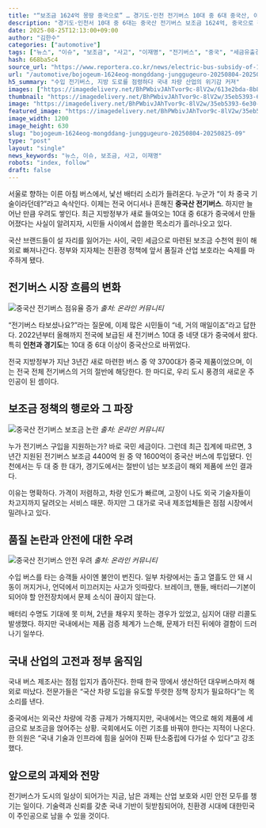 ```yaml
---
title: "“보조금 1624억 몽땅 중국으로” … 경기도·인천 전기버스 10대 중 6대 중국산, 이재명 “국내기업 타격” 강력 질책"
description: "경기도·인천서 10대 중 6대는 중국산 전기버스 보조금 1624억, 중국으로 흘러 잇따른 고장·사고에 승객 불안 커져 ..."
date: 2025-08-25T12:13:00+09:00
author: "김한수"
categories: ["automotive"]
tags: ["뉴스", "이슈", "보조금", "사고", "이재명", "전기버스", "중국", "세금유출경보", "국산보호정책"]
hash: 668ba5c4
source_url: "https://www.reportera.co.kr/news/electric-bus-subsidy-of-162-4-billion-won-to-china/"
url: "/automotive/bojogeum-1624eog-mongddang-junggugeuro-20250804-20250825-09/"
h5_summary: "수입 전기버스, 지방 도로를 점령하다 국내 차량 산업의 위기감 커져"
images: ["https://imagedelivery.net/BhPWbivJAhTvor9c-8lV2w/613e2bda-8b85-49e7-1d1c-e4b65620d900/public", "https://imagedelivery.net/BhPWbivJAhTvor9c-8lV2w/35eb5393-6e30-4c94-9a70-57855e749d00/public", "https://imagedelivery.net/BhPWbivJAhTvor9c-8lV2w/ec215b20-ef78-4f40-c4cd-fb29dc04cf00/public", "https://imagedelivery.net/BhPWbivJAhTvor9c-8lV2w/c9bb6bef-a3bd-4a3e-367d-1ec362d62800/public"]
thumbnail: "https://imagedelivery.net/BhPWbivJAhTvor9c-8lV2w/35eb5393-6e30-4c94-9a70-57855e749d00/public"
image: "https://imagedelivery.net/BhPWbivJAhTvor9c-8lV2w/35eb5393-6e30-4c94-9a70-57855e749d00/public"
featured_image: "https://imagedelivery.net/BhPWbivJAhTvor9c-8lV2w/35eb5393-6e30-4c94-9a70-57855e749d00/public"
image_width: 1200
image_height: 630
slug: "bojogeum-1624eog-mongddang-junggugeuro-20250804-20250825-09"
type: "post"
layout: "single"
news_keywords: "뉴스, 이슈, 보조금, 사고, 이재명"
robots: "index, follow"
draft: false
---
```


서울로 향하는 이른 아침 버스에서, 낯선 배터리 소리가 들려온다. 누군가 “이 차 중국 기술이라던데?”라고 속삭인다. 이제는 전국 어디서나 흔해진 **중국산 전기버스**. 하지만 늘어난 만큼 우려도 쌓인다. 최근 지방정부가 새로 들여오는 10대 중 6대가 중국에서 만들어졌다는 사실이 알려지자, 시민들 사이에서 씁쓸한 목소리가 흘러나오고 있다.

국산 브랜드들이 설 자리를 잃어가는 사이, 국민 세금으로 마련된 보조금 수천억 원이 해외로 빠져나간다. 정부와 지자체는 친환경 정책에 앞서 품질과 산업 보호라는 숙제를 마주하게 됐다.

## 전기버스 시장 흐름의 변화

![중국산 전기버스 점유율 증가](https://imagedelivery.net/BhPWbivJAhTvor9c-8lV2w/c9bb6bef-a3bd-4a3e-367d-1ec362d62800/public)
*출처: 온라인 커뮤니티*


“전기버스 타보셨나요?”라는 질문에, 이제 많은 시민들이 “네, 거의 매일이죠”라고 답한다. 2022년부터 올해까지 전국에 보급된 새 전기버스 10대 중 네댓 대가 중국에서 왔다. 특히 **인천과 경기도**는 10대 중 6대 이상이 중국산으로 바뀌었다.

전국 지방정부가 지난 3년간 새로 마련한 버스 중 약 3700대가 중국 제품이었으며, 이는 전국 전체 전기버스의 거의 절반에 해당한다. 한 마디로, 우리 도시 풍경의 새로운 주인공이 된 셈이다.

## 보조금 정책의 행로와 그 파장

![중국산 전기버스 보조금 논란](https://imagedelivery.net/BhPWbivJAhTvor9c-8lV2w/ec215b20-ef78-4f40-c4cd-fb29dc04cf00/public)
*출처: 온라인 커뮤니티*


누가 전기버스 구입을 지원하는가? 바로 국민 세금이다. 그런데 최근 집계에 따르면, 3년간 지원된 전기버스 보조금 4400억 원 중 약 1600억이 중국산 버스에 투입됐다. 인천에서는 두 대 중 한 대가, 경기도에서는 절반이 넘는 보조금이 해외 제품에 쓰인 결과다.

이유는 명확하다. 가격이 저렴하고, 차량 인도가 빠르며, 고장이 나도 외국 기술자들이 차고지까지 달려오는 서비스 때문. 하지만 그 대가로 국내 제조업체들은 점점 시장에서 밀려나고 있다.

## 품질 논란과 안전에 대한 우려

![중국산 전기버스 안전 우려](https://imagedelivery.net/BhPWbivJAhTvor9c-8lV2w/613e2bda-8b85-49e7-1d1c-e4b65620d900/public)
*출처: 온라인 커뮤니티*


수입 버스를 타는 승객들 사이엔 불안이 번진다. 일부 차량에서는 출고 열흘도 안 돼 시동이 꺼지거나, 언덕에서 미끄러지는 사고가 잇따랐다. 브레이크, 핸들, 배터리—기본이 되어야 할 안전장치에서 문제 소식이 끊이지 않는다.

배터리 수명도 기대에 못 미쳐, 2년을 채우지 못하는 경우가 있었고, 심지어 대량 리콜도 발생했다. 하지만 국내에서는 제품 검증 체계가 느슨해, 문제가 터진 뒤에야 결함이 드러나기 일쑤다.

## 국내 산업의 고전과 정부 움직임

국내 버스 제조사는 점점 입지가 좁아진다. 한때 한국 땅에서 생산하던 대우버스마저 해외로 떠났다. 전문가들은 “국산 차량 도입을 유도할 뚜렷한 정책 장치가 필요하다”는 목소리를 낸다.

중국에서는 외국산 차량에 각종 규제가 가해지지만, 국내에서는 역으로 해외 제품에 세금으로 보조금을 얹어주는 상황. 국회에서도 이런 기조를 바꿔야 한다는 지적이 나온다. 한 의원은 “국내 기술과 인프라에 힘을 실어야 진짜 탄소중립에 다가설 수 있다”고 강조했다.

## 앞으로의 과제와 전망

전기버스가 도시의 일상이 되어가는 지금, 남은 과제는 산업 보호와 시민 안전 모두를 챙기는 일이다. 기술력과 신뢰를 갖춘 국내 기반이 뒷받침되어야, 친환경 시대에 대한민국이 주인공으로 남을 수 있을 것이다.
